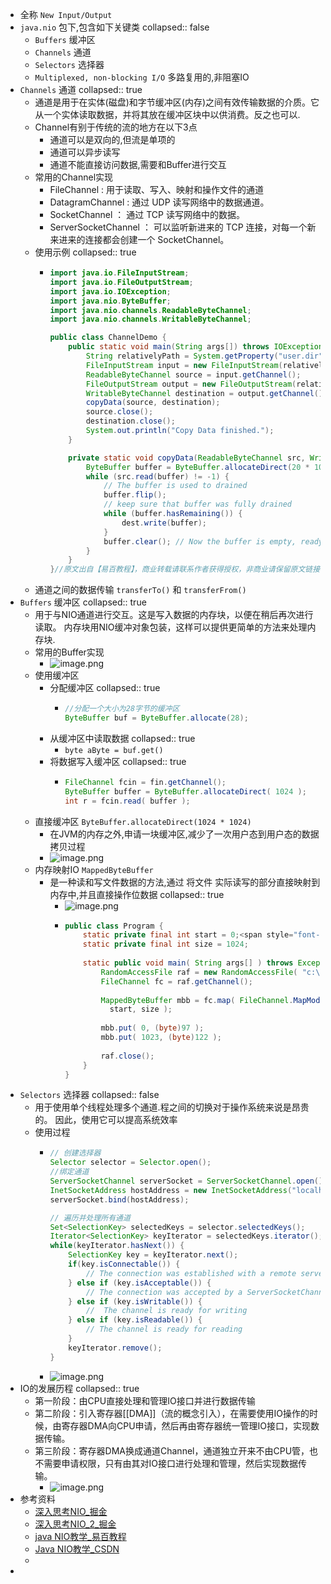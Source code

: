 - 全称 `New Input/Output`
- `java.nio` 包下,包含如下关键类
  collapsed:: false
	- `Buffers` 缓冲区
	- `Channels` 通道
	- `Selectors` 选择器
	- `Multiplexed, non-blocking I/O` 多路复用的,非阻塞IO
- `Channels` 通道
  collapsed:: true
	- 通道是用于在实体(磁盘)和字节缓冲区(内存)之间有效传输数据的介质。它从一个实体读取数据，并将其放在缓冲区块中以供消费。反之也可以.
	- Channel有别于传统的流的地方在以下3点
		- 通道可以是双向的,但流是单项的
		- 通道可以异步读写
		- 通道不能直接访问数据,需要和Buffer进行交互
	- 常用的Channel实现
		- FileChannel : 用于读取、写入、映射和操作文件的通道
		- DatagramChannel : 通过 UDP 读写网络中的数据通道。
		- SocketChannel ： 通过 TCP 读写网络中的数据。
		- ServerSocketChannel ： 可以监听新进来的 TCP 连接，对每一个新来进来的连接都会创建一个 SocketChannel。
	- 使用示例
	  collapsed:: true
		- ```java
		  import java.io.FileInputStream;
		  import java.io.FileOutputStream;
		  import java.io.IOException;
		  import java.nio.ByteBuffer;
		  import java.nio.channels.ReadableByteChannel;
		  import java.nio.channels.WritableByteChannel;
		  
		  public class ChannelDemo {
		      public static void main(String args[]) throws IOException {
		          String relativelyPath = System.getProperty("user.dir");
		          FileInputStream input = new FileInputStream(relativelyPath + "/testin.txt");
		          ReadableByteChannel source = input.getChannel();
		          FileOutputStream output = new FileOutputStream(relativelyPath + "/testout.txt");
		          WritableByteChannel destination = output.getChannel();
		          copyData(source, destination);
		          source.close();
		          destination.close();
		          System.out.println("Copy Data finished.");
		      }
		  
		      private static void copyData(ReadableByteChannel src, WritableByteChannel dest) throws IOException {
		          ByteBuffer buffer = ByteBuffer.allocateDirect(20 * 1024);
		          while (src.read(buffer) != -1) {
		              // The buffer is used to drained
		              buffer.flip();
		              // keep sure that buffer was fully drained
		              while (buffer.hasRemaining()) {
		                  dest.write(buffer);
		              }
		              buffer.clear(); // Now the buffer is empty, ready for the filling
		          }
		      }
		  }//原文出自【易百教程】，商业转载请联系作者获得授权，非商业请保留原文链接：https://www.yiibai.com/java_nio/java-nio-channels.html
		  
		  ```
	- 通道之间的数据传输 `transferTo()` 和 `transferFrom()`
- `Buffers` 缓冲区
  collapsed:: true
	- 用于与NIO通道进行交互。这是写入数据的内存块，以便在稍后再次进行读取。 内存块用NIO缓冲对象包装，这样可以提供更简单的方法来处理内存块.
	- 常用的Buffer实现
		- ![image.png](../assets/image_1649407302652_0.png)
	- 使用缓冲区
		- 分配缓冲区
		  collapsed:: true
			- ```java
			  //分配一个大小为28字节的缓冲区
			  ByteBuffer buf = ByteBuffer.allocate(28);
			  
			  ```
		- 从缓冲区中读取数据
		  collapsed:: true
			- `byte aByte = buf.get()`
		- 将数据写入缓冲区
		  collapsed:: true
			- ```java
			  FileChannel fcin = fin.getChannel(); 
			  ByteBuffer buffer = ByteBuffer.allocateDirect( 1024 );  
			  int r = fcin.read( buffer );  
			  ```
	- 直接缓冲区 `ByteBuffer.allocateDirect(1024 * 1024)`
		- 在JVM的内存之外,申请一块缓冲区,减少了一次用户态到用户态的数据拷贝过程
		- ![image.png](../assets/image_1649409615300_0.png)
	- 内存映射IO `MappedByteBuffer `
		- 是一种读和写文件数据的方法,通过 将文件 实际读写的部分直接映射到内存中,并且直接操作位数据
		  collapsed:: true
			- ![image.png](../assets/image_1649410303074_0.png)
			- ```java
			  public class Program {  
			      static private final int start = 0;<span style="font-family:FangSong_GB2312;font-size:13px;">  
			      static private final int size = 1024;  
			        
			      static public void main( String args[] ) throws Exception {  
			          RandomAccessFile raf = new RandomAccessFile( "c:\\test.txt", "rw" );  
			          FileChannel fc = raf.getChannel();  
			            
			          MappedByteBuffer mbb = fc.map( FileChannel.MapMode.READ_WRITE,  
			            start, size );  
			            
			          mbb.put( 0, (byte)97 );  
			          mbb.put( 1023, (byte)122 );  
			            
			          raf.close();  
			      }  
			  }
			  ```
- `Selectors` 选择器
  collapsed:: false
	- 用于使用单个线程处理多个通道.程之间的切换对于操作系统来说是昂贵的。 因此，使用它可以提高系统效率
	- 使用过程
		- ```java
		  // 创建选择器
		  Selector selector = Selector.open();
		  //绑定通道
		  ServerSocketChannel serverSocket = ServerSocketChannel.open();  
		  InetSocketAddress hostAddress = new InetSocketAddress("localhost", 8099);  
		  serverSocket.bind(hostAddress);
		  
		  // 遍历并处理所有通道
		  Set<SelectionKey> selectedKeys = selector.selectedKeys();  
		  Iterator<SelectionKey> keyIterator = selectedKeys.iterator();  
		  while(keyIterator.hasNext()) {    
		      SelectionKey key = keyIterator.next();  
		      if(key.isConnectable()) {  
		          // The connection was established with a remote server.  
		      } else if (key.isAcceptable()) {  
		          // The connection was accepted by a ServerSocketChannel.  
		      } else if (key.isWritable()) {  
		          //  The channel is ready for writing  
		      } else if (key.isReadable()) {  
		          // The channel is ready for reading  
		      }  
		      keyIterator.remove();  
		  }
		  ```
		- ![image.png](../assets/image_1649411508239_0.png)
- IO的发展历程
  collapsed:: true
	- 第一阶段：由CPU直接处理和管理IO接口并进行数据传输
	- 第二阶段：引入寄存器[[DMA]]（流的概念引入），在需要使用IO操作的时候，由寄存器DMA向CPU申请，然后再由寄存器统一管理IO接口，实现数据传输。
	- 第三阶段：寄存器DMA换成通道Channel，通道独立开来不由CPU管，也不需要申请权限，只有由其对IO接口进行处理和管理，然后实现数据传输。
		- ![image.png](../assets/image_1649411090068_0.png)
- 参考资料
	- [深入思考NIO_掘金](https://juejin.cn/post/7044920986445021198#heading-10)
	- [深入思考NIO_2_掘金](https://juejin.cn/post/7045672219866988551)
	- [java NIO教学_易百教程](https://www.yiibai.com/java_nio/java-nio-buffers.html)
	- [Java NIO教学_CSDN](https://edu.csdn.net/skill/java/java-ee223c3171384d6295cbf7d95e8dba61?category=475)
	-
-